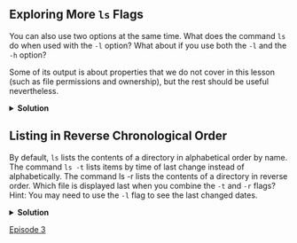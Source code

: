 
## Exploring More ```ls``` Flags
You can also use two options at the same time. What does the command ```ls``` do when used with the ```-l``` option? What about if you use both the ```-l``` and the ```-h``` option?

Some of its output is about properties that we do not cover in this lesson (such as file permissions and ownership), but the rest should be useful nevertheless.
<details><summary><b>Solution</b></summary>
<p>

The ```-l``` option makes ```ls``` use a long listing format, showing not only the file/directory names but also additional information, such as the file size and the time of its last modification. If you use both the ```-h``` option and the ```-l``` option, this makes the file size ‘human readable’, i.e. displaying something like ```5.3K``` instead of ```5369```.
</p>
</details>

## Listing in Reverse Chronological Order
By default, ```ls``` lists the contents of a directory in alphabetical order by name. The command ```ls -t``` lists items by time of last change instead of alphabetically. The command ls -r lists the contents of a directory in reverse order. Which file is displayed last when you combine the ```-t``` and ```-r``` flags? Hint: You may need to use the ```-l``` flag to see the last changed dates.

<details><summary><b>Solution</b></summary>
  <p>
    
The most recently changed file is listed last when using ```-rt```. This can be very useful for finding your most recent edits or checking to see if a new output file was written.
  </p>
  </details>

[Episode 3](episode3.md)
